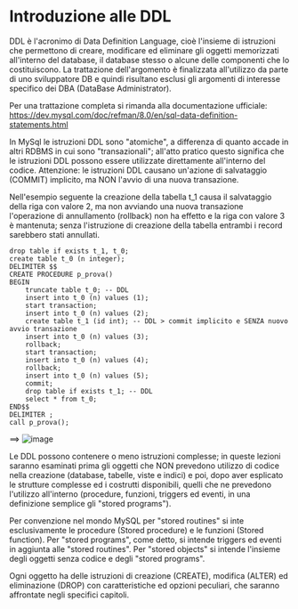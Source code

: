# Introduzione alle DDL

DDL è l'acronimo di Data Definition Language, cioè l'insieme di istruzioni che permettono di creare, modificare ed eliminare gli oggetti memorizzati all'interno del database, il database stesso o alcune delle componenti che lo costituiscono.
La trattazione dell'argomento è finalizzata all'utilizzo da parte di uno sviluppatore DB e quindi risultano esclusi gli argomenti di interesse specifico dei DBA (DataBase Administrator).

Per una trattazione completa si rimanda alla documentazione ufficiale:
https://dev.mysql.com/doc/refman/8.0/en/sql-data-definition-statements.html

In MySql le istruzioni DDL sono "atomiche", a differenza di quanto accade in altri RDBMS in cui sono "transazionali"; all'atto pratico questo significa che le istruzioni DDL possono essere utilizzate direttamente all'interno del codice.
Attenzione: le istruzioni DDL causano un'azione di salvataggio (COMMIT) implicito, ma NON l'avvio di una nuova transazione.

Nell'esempio seguente la creazione della tabella t_1 causa il salvataggio della riga con valore 2, ma non avviando una nuova transazione l'operazione di annullamento (rollback) non ha effetto e la riga con valore 3 è mantenuta; senza l'istruzione di creazione della tabella entrambi i record sarebbero stati annullati.

    drop table if exists t_1, t_0;
    create table t_0 (n integer);
    DELIMITER $$
    CREATE PROCEDURE p_prova()
    BEGIN
        truncate table t_0; -- DDL
    	insert into t_0 (n) values (1);
    	start transaction;
    	insert into t_0 (n) values (2);
        create table t_1 (id int); -- DDL > commit implicito e SENZA nuovo avvio transazione
    	insert into t_0 (n) values (3);
        rollback;
    	start transaction;
    	insert into t_0 (n) values (4);
        rollback;
    	insert into t_0 (n) values (5);
        commit;
        drop table if exists t_1; -- DDL
        select * from t_0;
    END$$
    DELIMITER ;
    call p_prova();

==> ![image](https://github.com/pmarconcini/DB_MySql_Appunti/assets/82878995/840aa0ed-bbf9-45fc-8607-f8616230f384)


Le DDL possono contenere o meno istruzioni complesse; in queste lezioni saranno esaminati prima gli oggetti che NON prevedono utilizzo di codice nella creazione (database, tabelle, viste e indici) e poi, dopo aver esplicato le strutture complesse ed i costrutti disponibili, quelli che ne prevedono l'utilizzo all'interno (procedure, funzioni, triggers ed eventi, in una definizione semplice gli "stored programs").

Per convenzione nel mondo MySQL per "stored routines" si inte esclusivamente le procedure (Stored procedure) e le funzioni (Stored function).
Per "stored programs", come detto, si intende triggers ed eventi in aggiunta alle "stored routines".
Per "stored objects" si intende l'insieme degli oggetti senza codice e degli "stored programs".

Ogni oggetto ha delle istruzioni di creazione (CREATE), modifica (ALTER) ed eliminazione (DROP) con caratteristiche ed opzioni peculiari, che saranno affrontate negli specifici capitoli.
